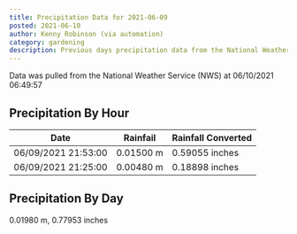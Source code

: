 ```yaml
---
title: Precipitation Data for 2021-06-09
posted: 2021-06-10
author: Kenny Robinson (via automation)
category: gardening
description: Previous days precipitation data from the National Weather Service on 06/10/2021 06:49:57
---
```


Data was pulled from the National Weather Service (NWS) at 06/10/2021 06:49:57

## Precipitation By Hour

|Date|Rainfail|Rainfall Converted|
---|---|---
|06/09/2021 21:53:00|0.01500 m|0.59055 inches|
|06/09/2021 21:25:00|0.00480 m|0.18898 inches|

## Precipitation By Day

0.01980 m, 0.77953 inches

